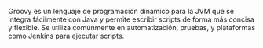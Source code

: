 Groovy es un lenguaje de programación dinámico para la JVM que se integra fácilmente con Java y permite escribir scripts de forma más concisa y flexible. Se utiliza comúnmente en automatización, pruebas, y plataformas como Jenkins para ejecutar scripts.

